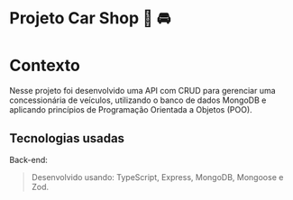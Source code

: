 # Projeto Car Shop 🚙 🚘

# Contexto
Nesse projeto foi desenvolvido uma API com CRUD para gerenciar uma concessionária de veículos, utilizando o banco de dados MongoDB e aplicando princípios de Programação Orientada a Objetos (POO).


## Tecnologias usadas
Back-end:
> Desenvolvido usando: TypeScript, Express, MongoDB, Mongoose e Zod.
